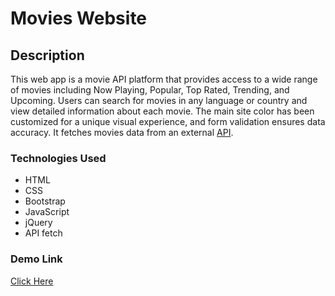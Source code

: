 # Movies Website

## Description

This web app is a movie API platform that provides access to a wide range of movies including Now Playing, Popular, Top Rated, Trending, and Upcoming. Users can search for movies in any language or country and view detailed information about each movie. The main site color has been customized for a unique visual experience, and form validation ensures data accuracy. It fetches movies data from an external [API](https://developer.themoviedb.org/docs/getting-started "API Link").

### Technologies Used

* HTML
* CSS
* Bootstrap
* JavaScript
* jQuery
* API fetch

### Demo Link

[Click Here](https://victory-17.github.io/Movies-Website/ "Demo Link")
